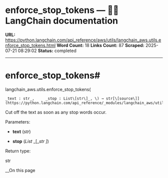 # enforce_stop_tokens — 🦜🔗 LangChain  documentation

**URL:** https://python.langchain.com/api_reference/aws/utils/langchain_aws.utils.enforce_stop_tokens.html
**Word Count:** 18
**Links Count:** 87
**Scraped:** 2025-07-21 08:29:02
**Status:** completed

---

# enforce\_stop\_tokens\#

langchain\_aws.utils.enforce\_stop\_tokens\(

    _text : str_,     _stop : List\[str\]_, \) → str[\[source\]](https://python.langchain.com/api_reference/_modules/langchain_aws/utils.html#enforce_stop_tokens)\#     

Cut off the text as soon as any stop words occur.

Parameters:     

  * **text** \(_str_\)

  * **stop** \(_List_ _\[__str_ _\]_\)

Return type:     

str

__On this page